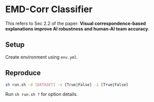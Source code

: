 # EMD-Corr Classifier

This refers to Sec 2.2 of the paper: **Visual correspondence-based explanations improve AI
robustness and human-AI team accuracy**.

## Setup   

Create environment using ```env.yml```.

## Reproduce   
```bash
sh run.sh -d [DATASET] -v [True|False] -i [True|False]
```

Run ```sh run.sh ?``` for option details.